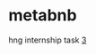 # metabnb
hng internship task [3](https://www.figma.com/file/atc36d5Cj9xJNupZALp9Tg/Metabnb-for-frontend)

